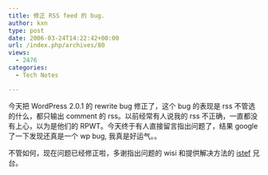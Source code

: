 ```yaml
---
title: 修正 RSS feed 的 bug.
author: kxn
type: post
date: 2006-03-24T14:22:42+00:00
url: /index.php/archives/80
views:
  - 2476
categories:
  - Tech Notes

---
```

今天把 WordPress 2.0.1 的 rewrite bug 修正了，这个 bug 的表现是 rss 不管选的什么，都只输出 comment 的 rss。以前经常有人说我的 rss 不正确，一直都没有上心，以为是他们的 RPWT。今天终于有人直接留言指出问题了，结果 google 了一下发现还真是一个 wp bug, 我真是好运气。。

不管如何，现在问题已经修正啦，多谢指出问题的 wisi 和提供解决方法的 [istef][1] 兄台。

 [1]: http://blog.istef.info/2006/02/08/wordpress-201-url-rewrite-bug/